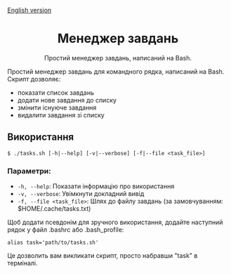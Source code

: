[English version](./README.md)
<h1 align="center">Менеджер завдань</h1>
<p align="center">
  Простий менеджер завдань, написаний на Bash.
</p>
<p>Простий менеджер завдань для командного рядка, написаний на Bash. Скрипт дозволяє:</p>
<ul>
  <li>показати список завдань</li>
  <li>додати нове завдання до списку</li>
  <li>змінити існуюче завдання</li>
  <li>видалити завдання зі списку</li>
</ul>
<h2>Використання</h2>
<pre><code>$ ./tasks.sh [-h|--help] [-v|--verbose] [-f|--file &lt;task_file&gt;]</code></pre>
<h3>Параметри:</h3>
<ul>
  <li><code>-h, --help</code>: Показати інформацію про використання</li>
  <li><code>-v, --verbose</code>: Увімкнути докладний вивід</li>
  <li><code>-f, --file &lt;task_file&gt;</code>: Шлях до файлу завдань (за замовчуванням: $HOME/.cache/tasks.txt)</li>
</ul>
<p>Щоб додати псевдонім для зручного використання, додайте наступний рядок у файл .bashrc або .bash_profile:</p>
<p><code>alias task='path/to/tasks.sh'</code></p>
<p>Це дозволить вам викликати скрипт, просто набравши "task" в терміналі.</p>
